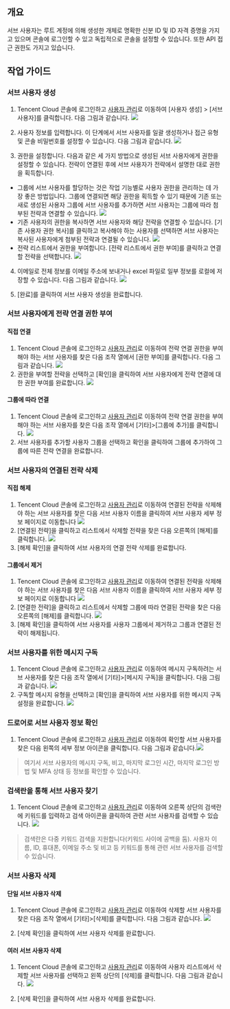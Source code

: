 ## 개요
서브 사용자는 루트 계정에 의해 생성한 개체로 명확한 신분 ID 및 ID 자격 증명을 가지고 있으며 콘솔에 로그인할 수 있고 독립적으로 콘솔을 설정할 수 있습니다. 또한 API 접근 권한도 가지고 있습니다.

## 작업 가이드

### 서브 사용자 생성
1. Tencent Cloud 콘솔에 로그인하고 [사용자 관리](https://console.cloud.tencent.com/cam)로 이동하여 [사용자 생성] > [서브 사용자]를 클릭합니다. 다음 그림과 같습니다.
![](https://main.qcloudimg.com/raw/ea2c83f453f040868d74cebde326ece2.png)

2. 사용자 정보를 입력합니다. 이 단계에서 서브 사용자를 일괄 생성하거나 접근 유형 및 콘솔 비밀번호를 설정할 수 있습니다. 다음 그림과 같습니다.
![](https://main.qcloudimg.com/raw/4af2c64e456a66c71aeba544237c5aaa.png)

3. 권한을 설정합니다. 다음과 같은 세 가지 방법으로 생성된 서브 사용자에게 권한을 설정할 수 있습니다. 전략이 연결된 후에 서브 사용자가 전략에서 설명한 대로 권한을 획득합니다.
 - 그룹에 서브 사용자를 할당하는 것은 작업 기능별로 사용자 권한을 관리하는 데 가장 좋은 방법입니다. 그룹에 연결되면 해당 권한을 획득할 수 있기 때문에 기존 또는 새로 생성된 사용자 그룹에 서브 사용자를 추가하면 서브 사용자는 그룹에 따라 첨부된 전략과 연결할 수 있습니다.
![](https://main.qcloudimg.com/raw/42203e02f8db3e3f380d7b41b133885b.png)
 - 기존 사용자의 권한을 복사하면 서브 사용자와 해당 전략을 연결할 수 있습니다. [기존 사용자 권한 복사]를 클릭하고 복사해야 하는 사용자를 선택하면 서브 사용자는 복사된 사용자에게 첨부된 전략과 연결될 수 있습니다.
![](https://main.qcloudimg.com/raw/e144d026b601ef06f0b678905ec9dbaa.png)
 - 전략 리스트에서 권한을 부여합니다. [전략 리스트에서 권한 부여]를 클릭하고 연결할 전략을 선택합니다.
 ![](https://main.qcloudimg.com/raw/ec45ef82b8f31d6707d8873cc5485155.png)
4. 이메일로 전체 정보를 이메일 주소에 보내거나 excel 파일로 일부 정보를 로컬에 저장할 수 있습니다. 다음 그림과 같습니다.
![](https://main.qcloudimg.com/raw/5538d2b037b8d0299c6f96185e85f828.png)

5. [완료]를 클릭하여 서브 사용자 생성을 완료합니다.

### 서브 사용자에게 전략 연결 권한 부여

#### 직접 연결
1. Tencent Cloud 콘솔에 로그인하고 [사용자 관리](https://console.cloud.tencent.com/cam)로 이동하여 전략 연결 권한을 부여해야 하는 서브 사용자를 찾은 다음 조작 열에서 [권한 부여]를 클릭합니다. 다음 그림과 같습니다.
![](https://main.qcloudimg.com/raw/def984e04ba312d066f5ced32996cb99.png)
2. 권한을 부여할 전략을 선택하고 [확인]을 클릭하여 서브 사용자에게 전략 연결에 대한 권한 부여를 완료합니다.
![](https://main.qcloudimg.com/raw/0ed5b135fe498eb017552a9014b29893.png)

#### 그룹에 따라 연결
1. Tencent Cloud 콘솔에 로그인하고 [사용자 관리](https://console.cloud.tencent.com/cam)로 이동하여 전략 연결 권한을 부여해야 하는 서브 사용자를 찾은 다음 조작 열에서 [기타]>[그룹에 추가]를 클릭합니다.
![](https://main.qcloudimg.com/raw/ccd8ed71ab1e2414adccc07d699bbe54.png)
2. 서브 사용자를 추가할 사용자 그룹을 선택하고 확인을 클릭하여 그룹에 추가하여 그룹에 따른 전략 연결을 완료합니다.


### 서브 사용자의 연결된 전략 삭제

#### 직접 해제
1. Tencent Cloud 콘솔에 로그인하고 [사용자 관리](https://console.cloud.tencent.com/cam)로 이동하여 연결된 전략을 삭제해야 하는 서브 사용자를 찾은 다음 서브 사용자 이름을 클릭하여 서브 사용자 세부 정보 페이지로 이동합니다
![](https://main.qcloudimg.com/raw/7acf69885801de4d444955f3315fe4cf.png)
2. [연결된 전략]을 클릭하고 리스트에서 삭제할 전략을 찾은 다음 오른쪽의 [해제]를 클릭합니다.
![](https://main.qcloudimg.com/raw/8f39787d4168aca9cb49856f0b2579be.png)
3. [해제 확인]을 클릭하여 서브 사용자의 연결 전략 삭제를 완료합니다.

#### 그룹에서 제거
1. Tencent Cloud 콘솔에 로그인하고 [사용자 관리](https://console.cloud.tencent.com/cam)로 이동하여 연결된 전략을 삭제해야 하는 서브 사용자를 찾은 다음 서브 사용자 이름을 클릭하여 서브 사용자 세부 정보 페이지로 이동합니다
![](https://main.qcloudimg.com/raw/7acf69885801de4d444955f3315fe4cf.png)
2. [연결한 전략]을 클릭하고 리스트에서 삭제할 그룹에 따라 연결된 전략을 찾은 다음 오른쪽의 [해제]를 클릭합니다.
![](https://main.qcloudimg.com/raw/bf4de0304257aab985745b7e456c40c7.png)
3. [해제 확인]을 클릭하여 서브 사용자를 사용자 그룹에서 제거하고 그룹과 연결된 전략이 해제됩니다.

### 서브 사용자를 위한 메시지 구독
1. Tencent Cloud 콘솔에 로그인하고 [사용자 관리](https://console.cloud.tencent.com/cam)로 이동하여 메시지 구독하려는 서브 사용자를 찾은 다음 조작 열에서 [기타]>[메시지 구독]을 클릭합니다. 다음 그림과 같습니다.
![](https://main.qcloudimg.com/raw/110fe3ebd376969a1b18f81f287ee88b.png)
2. 구독할 메시지 유형을 선택하고 [확인]을 클릭하여 서브 사용자를 위한 메시지 구독 설정을 완료합니다.
![](https://main.qcloudimg.com/raw/1eac93c0efd19c26e0ca1e3a1e637b75.png)

### 드로어로 서브 사용자 정보 확인
1. Tencent Cloud 콘솔에 로그인하고 [사용자 관리](https://console.cloud.tencent.com/cam)로 이동하여 확인할 서브 사용자를 찾은 다음 왼쪽의 세부 정보 아이콘을 클릭합니다. 다음 그림과 같습니다.![](https://main.qcloudimg.com/raw/4413929aa2d843861a5512da4a27d437.png)
>여기서 서브 사용자의 메시지 구독, 비고, 마지막 로그인 시간, 마지막 로그인 방법 및 MFA 상태 등 정보를 확인할 수 있습니다.

### 검색란을 통해 서브 사용자 찾기
1. Tencent Cloud 콘솔에 로그인하고 [사용자 관리](https://console.cloud.tencent.com/cam)로 이동하여 오른쪽 상단의 검색란에 키워드를 입력하고 검색 아이콘을 클릭하여 관련 서브 사용자를 검색할 수 있습니다. 
![](https://main.qcloudimg.com/raw/21545d7d3da888f878dda5d82c75a8e9.png)
>검색란은 다중 키워드 검색을 지원합니다(키워드 사이에 공백을 둠). 사용자 이름, ID, 휴대폰, 이메일 주소 및 비고 등 키워드를 통해 관련 서브 사용자를 검색할 수 있습니다.



### 서브 사용자 삭제

#### 단일 서브 사용자 삭제
1. Tencent Cloud 콘솔에 로그인하고 [사용자 관리](https://console.cloud.tencent.com/cam)로 이동하여 삭제할 서브 사용자를 찾은 다음 조작 열에서 [기타]>[삭제]를 클릭합니다. 다음 그림과 같습니다.
![](https://main.qcloudimg.com/raw/fc3a8a73f4ef0f53f8ad3a2a7b8d4cd2.png)

2. [삭제 확인]을 클릭하여 서브 사용자 삭제를 완료합니다.


#### 여러 서브 사용자 삭제
1. Tencent Cloud 콘솔에 로그인하고 [사용자 관리](https://console.cloud.tencent.com/cam)로 이동하여 사용자 리스트에서 삭제할 서브 사용자를 선택하고 왼쪽 상단의 [삭제]를 클릭합니다. 다음 그림과 같습니다.
![](https://main.qcloudimg.com/raw/983a54ffdf83dcd0d4b9da6a7f746f27.png)

2. [삭제 확인]을 클릭하여 서브 사용자 삭제를 완료합니다.

